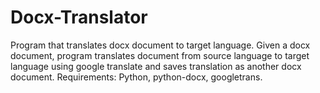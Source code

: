 # Docx-Translator
Program that translates docx document to target language.
Given a docx document, program translates document from source language to target language using google translate and saves translation as another docx document.
Requirements:
Python,
python-docx,
googletrans.
